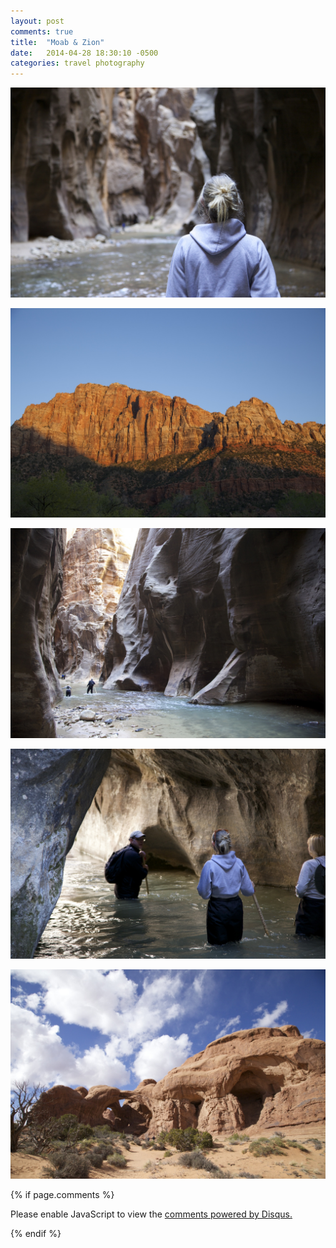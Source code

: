 ```yaml
---
layout: post
comments: true
title:  "Moab & Zion"
date:   2014-04-28 18:30:10 -0500
categories: travel photography
---
```


![](/assets/moab-zion/laurenzion.jpeg)

![](/assets/moab-zion/zion.jpeg)

![](/assets/moab-zion/narrows.jpeg)

![](/assets/moab-zion/familynarrows.jpeg)

![](/assets/moab-zion/arches.jpeg)

{% if page.comments %}
<div id="disqus_thread"></div>
<script>
/**
*  RECOMMENDED CONFIGURATION VARIABLES: EDIT AND UNCOMMENT THE SECTION BELOW TO INSERT DYNAMIC VALUES FROM YOUR PLATFORM OR CMS.
*  LEARN WHY DEFINING THESE VARIABLES IS IMPORTANT: https://disqus.com/admin/universalcode/#configuration-variables*/
/*
var disqus_config = function () {
this.page.url = PAGE_URL;  // Replace PAGE_URL with your page's canonical URL variable
this.page.identifier = PAGE_IDENTIFIER; // Replace PAGE_IDENTIFIER with your page's unique identifier variable
};
*/
(function() { // DON'T EDIT BELOW THIS LINE
var d = document, s = d.createElement('script');
s.src = 'https://lukelafountaine-com.disqus.com/embed.js';
s.setAttribute('data-timestamp', +new Date());
(d.head || d.body).appendChild(s);
})();
</script>
<noscript>Please enable JavaScript to view the <a href="https://disqus.com/?ref_noscript">comments powered by Disqus.</a></noscript>
                            
{% endif %}